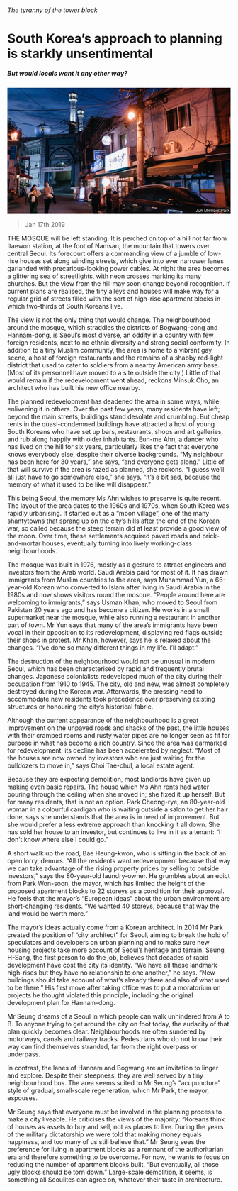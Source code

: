 ###### The tyranny of the tower block

# South Korea’s approach to planning is starkly unsentimental 

##### But would locals want it any other way? 

![image](images/20190119_asp501.jpg) 

> Jan 17th 2019 

 

THE MOSQUE will be left standing. It is perched on top of a hill not far from Itaewon station, at the foot of Namsan, the mountain that towers over central Seoul. Its forecourt offers a commanding view of a jumble of low-rise houses set along winding streets, which give into ever narrower lanes garlanded with precarious-looking power cables. At night the area becomes a glittering sea of streetlights, with neon crosses marking its many churches. But the view from the hill may soon change beyond recognition. If current plans are realised, the tiny alleys and houses will make way for a regular grid of streets filled with the sort of high-rise apartment blocks in which two-thirds of South Koreans live. 

The view is not the only thing that would change. The neighbourhood around the mosque, which straddles the districts of Bogwang-dong and Hannam-dong, is Seoul’s most diverse, an oddity in a country with few foreign residents, next to no ethnic diversity and strong social conformity. In addition to a tiny Muslim community, the area is home to a vibrant gay scene, a host of foreign restaurants and the remains of a shabby red-light district that used to cater to soldiers from a nearby American army base. (Most of its personnel have moved to a site outside the city.) Little of that would remain if the redevelopment went ahead, reckons Minsuk Cho, an architect who has built his new office nearby. 

The planned redevelopment has deadened the area in some ways, while enlivening it in others. Over the past few years, many residents have left; beyond the main streets, buildings stand desolate and crumbling. But cheap rents in the quasi-condemned buildings have attracted a host of young South Koreans who have set up bars, restaurants, shops and art galleries, and rub along happily with older inhabitants. Eun-me Ahn, a dancer who has lived on the hill for six years, particularly likes the fact that everyone knows everybody else, despite their diverse backgrounds. “My neighbour has been here for 30 years,” she says, “and everyone gets along.” Little of that will survive if the area is razed as planned, she reckons. “I guess we’ll all just have to go somewhere else,” she says. “It’s a bit sad, because the memory of what it used to be like will disappear.” 

This being Seoul, the memory Ms Ahn wishes to preserve is quite recent. The layout of the area dates to the 1960s and 1970s, when South Korea was rapidly urbanising. It started out as a “moon village”, one of the many shantytowns that sprang up on the city’s hills after the end of the Korean war, so called because the steep terrain did at least provide a good view of the moon. Over time, these settlements acquired paved roads and brick-and-mortar houses, eventually turning into lively working-class neighbourhoods. 

The mosque was built in 1976, mostly as a gesture to attract engineers and investors from the Arab world. Saudi Arabia paid for most of it. It has drawn immigrants from Muslim countries to the area, says Muhammad Yun, a 66-year-old Korean who converted to Islam after living in Saudi Arabia in the 1980s and now shows visitors round the mosque. “People around here are welcoming to immigrants,” says Usman Khan, who moved to Seoul from Pakistan 20 years ago and has become a citizen. He works in a small supermarket near the mosque, while also running a restaurant in another part of town. Mr Yun says that many of the area’s immigrants have been vocal in their opposition to its redevelopment, displaying red flags outside their shops in protest. Mr Khan, however, says he is relaxed about the changes. “I’ve done so many different things in my life. I’ll adapt.” 

The destruction of the neighbourhood would not be unusual in modern Seoul, which has been characterised by rapid and frequently brutal changes. Japanese colonialists redeveloped much of the city during their occupation from 1910 to 1945. The city, old and new, was almost completely destroyed during the Korean war. Afterwards, the pressing need to accommodate new residents took precedence over preserving existing structures or honouring the city’s historical fabric. 

Although the current appearance of the neighbourhood is a great improvement on the unpaved roads and shacks of the past, the little houses with their cramped rooms and rusty water pipes are no longer seen as fit for purpose in what has become a rich country. Since the area was earmarked for redevelopment, its decline has been accelerated by neglect. “Most of the houses are now owned by investors who are just waiting for the bulldozers to move in,” says Choi Tae-chul, a local estate agent.  

Because they are expecting demolition, most landlords have given up making even basic repairs. The house which Ms Ahn rents had water pouring through the ceiling when she moved in; she fixed it up herself. But for many residents, that is not an option. Park Cheong-rye, an 80-year-old woman in a colourful cardigan who is waiting outside a salon to get her hair done, says she understands that the area is in need of improvement. But she would prefer a less extreme approach than knocking it all down. She has sold her house to an investor, but continues to live in it as a tenant: “I don’t know where else I could go.” 

A short walk up the road, Bae Heung-kwon, who is sitting in the back of an open lorry, demurs. “All the residents want redevelopment because that way we can take advantage of the rising property prices by selling to outside investors,” says the 80-year-old laundry-owner. He grumbles about an edict from Park Won-soon, the mayor, which has limited the height of the proposed apartment blocks to 22 storeys as a condition for their approval. He feels that the mayor’s “European ideas” about the urban environment are short-changing residents. “We wanted 40 storeys, because that way the land would be worth more.” 

The mayor’s ideas actually come from a Korean architect. In 2014 Mr Park created the position of “city architect” for Seoul, aiming to break the hold of speculators and developers on urban planning and to make sure new housing projects take more account of Seoul’s heritage and terrain. Seung H-Sang, the first person to do the job, believes that decades of rapid development have cost the city its identity. “We have all these landmark high-rises but they have no relationship to one another,” he says. “New buildings should take account of what’s already there and also of what used to be there.” His first move after taking office was to put a moratorium on projects he thought violated this principle, including the original development plan for Hannam-dong. 

Mr Seung dreams of a Seoul in which people can walk unhindered from A to B. To anyone trying to get around the city on foot today, the audacity of that plan quickly becomes clear. Neighbourhoods are often sundered by motorways, canals and railway tracks. Pedestrians who do not know their way can find themselves stranded, far from the right overpass or underpass. 

In contrast, the lanes of Hannam and Bogwang are an invitation to linger and explore. Despite their steepness, they are well served by a tiny neighbourhood bus. The area seems suited to Mr Seung’s “acupuncture” style of gradual, small-scale regeneration, which Mr Park, the mayor, espouses. 

Mr Seung says that everyone must be involved in the planning process to make a city liveable. He criticises the views of the majority: “Koreans think of houses as assets to buy and sell, not as places to live. During the years of the military dictatorship we were told that making money equals happiness, and too many of us still believe that.” Mr Seung sees the preference for living in apartment blocks as a remnant of the authoritarian era and therefore something to be overcome. For now, he wants to focus on reducing the number of apartment blocks built. “But eventually, all those ugly blocks should be torn down.” Large-scale demolition, it seems, is something all Seoulites can agree on, whatever their taste in architecture. 

